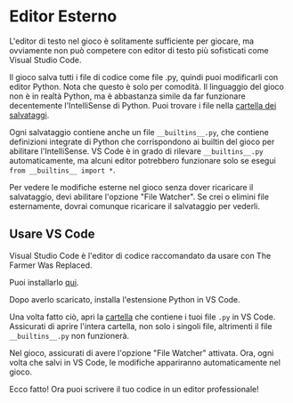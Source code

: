 # Editor Esterno
L'editor di testo nel gioco è solitamente sufficiente per giocare, ma ovviamente non può competere con editor di testo più sofisticati come Visual Studio Code.

Il gioco salva tutti i file di codice come file .py, quindi puoi modificarli con editor Python.
Nota che questo è solo per comodità. Il linguaggio del gioco non è in realtà Python, ma è abbastanza simile da far funzionare decentemente l'IntelliSense di Python.
Puoi trovare i file nella [cartella dei salvataggi](persistent_data_path/Saves).

Ogni salvataggio contiene anche un file `__builtins__.py`, che contiene definizioni integrate di Python che corrispondono ai builtin del gioco per abilitare l'IntelliSense.
VS Code è in grado di rilevare `__builtins__.py` automaticamente, ma alcuni editor potrebbero funzionare solo se esegui `from __builtins__ import *`.

Per vedere le modifiche esterne nel gioco senza dover ricaricare il salvataggio, devi abilitare l'opzione "File Watcher". Se crei o elimini file esternamente, dovrai comunque ricaricare il salvataggio per vederli.

## Usare VS Code
Visual Studio Code è l'editor di codice raccomandato da usare con The Farmer Was Replaced.

Puoi installarlo [qui](https://code.visualstudio.com/download).

Dopo averlo scaricato, installa l'estensione Python in VS Code.

Una volta fatto ciò, apri la [cartella](persistent_data_path/Saves) che contiene i tuoi file `.py` in VS Code. Assicurati di aprire l'intera cartella, non solo i singoli file, altrimenti il file `__builtins__.py` non funzionerà.

Nel gioco, assicurati di avere l'opzione "File Watcher" attivata. Ora, ogni volta che salvi in VS Code, le modifiche appariranno automaticamente nel gioco.

Ecco fatto! Ora puoi scrivere il tuo codice in un editor professionale!
